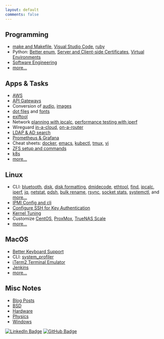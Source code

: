 ```yaml
---
layout: default
comments: false
---
```


## Programming

* [make and Makefile](apps/make/), [Visual Studio Code](apps/vscode/),
[ruby](apps/ruby.html)
* Python: [Better enum](programming/python/python-string-enum.html),
[Server and Client-side Certificates](programming/python/https.html),
[Virtual Environments](programming/python/pyenv-virtualenv.html)
* [Software Engineering](software-engineering/)
* [more...](programming/)

## Apps & Tasks

* [AWS](aws/) <i class="fa fa-cloud" aria-hidden="true"></i>
* [API Gateways](apps/api-gateways.html)
* Conversion of [audio](linux/convert-audio.html),
[images](linux/convert-image.html)
* [dot files](apps/dot-files/) and [fonts](apps/fonts.html)
* [exiftool](apps/cli-exiftool.html)
* Network [planning with ipcalc](linux/cli-ipcalc.html),
[performance testing with iperf](linux/cli-iperf.html)
* Wireguard [in-a-cloud](apps/wireguard-in-a-cloud.html),
[on-a-router](apps/wireguard-on-a-router.html)
* [LDAP & AD search](apps/cli-ldap.html)
* [Prometheus & Grafana](apps/prometheus-grafana.html)
* Cheat sheets: [docker](apps/docker/docker.html), [emacs](apps/emacs/),
[kubectl](k8s/kubectl.html), [tmux](apps/tmux.html), [vi](apps/vi.html)
* [ZFS setup and commands](apps/zfs/)
* [k8s](k8s/)
* [more...](apps/)

## <i class="fa fa-linux" aria-hidden="true"></i> Linux

* CLI: [bluetooth](linux/cli-bluetooth.html), [disk](linux/cli-disk.html),
[disk formatting](linux/cli-disk-format.html),
[dmidecode](linux/cli-dmidecode.html), [ethtool](linux/cli-ethtool.html),
[find](linux/cli-find.html), [ipcalc](linux/cli-ipcalc.html),
[iperf](linux/cli-iperf.html), [jq](linux/cli-jq.html),
[netstat](linux/cli-netstat.html), [pdsh](linux/cli-pdsh.html),
[bulk rename](linux/cli-rename-files.html), [rsync](linux/cli-rsync.html),
[socket stats](linux/cli-ss.html), [systemctl](linux/cli-systemctl.html),
and [more...](linux/cli.html)
* [IPMI Config and cli](linux/cli-ipmi.html)
* [Configure SSH for Key Authentication](linux/ssh.html)
* [Kernel Tuning](linux/kernel-tuning.html)
* Customize [CentOS](centos/), [ProxMox](proxmox/),
[TrueNAS Scale](truenas-scale/)
* [more...](linux/)

## <i class="fa fa-apple" aria-hidden="true"></i> MacOS

* [Better Keyboard Support](macos/keyboard.html)
* CLI: [system_profiler](macos/cli.html)
* [iTerm2 Terminal Emulator](macos/iTerm2.html)
* [Jenkins](macos/jenkins.html)
* [more...](macos/)

## Misc Notes

* [Blog Posts](posts.html)
* [BSD](bsd/)
* [Hardware](hardware/)
* [Physics](physics/)
* [Windows](windows/) <i class="fa fa-windows" aria-hidden="true"></i>


[![LinkedIn
Badge](https://img.shields.io/badge/-asokolsky-blue?style=flat&logo=Linkedin&logoColor=white)](https://www.linkedin.com/in/asokolsky/)
[![GitHub
Badge](https://img.shields.io/badge/-asokolsky-grey?style=flat&logo=Github&logoColor=white)](https://github.com/asokolsky)
